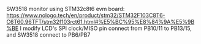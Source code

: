 SW3518 monitor using STM32c8t6 evm board:
https://www.nologo.tech/en/product/stm32/STM32F103C8T6-C6T60.96TFT/stm32f103rct61.html#%E5%BC%95%E8%84%9A%E5%9B%BE
I modify LCD's SPI clock/MISO pin connect from PB10/11 to PB13/15, and SW3518 connect to PB6/PB7

